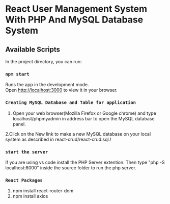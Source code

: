# React User Management System With PHP And MySQL Database System

## Available Scripts

In the project directory, you can run:

### `npm start`

Runs the app in the development mode.\
Open [http://localhost:3000](http://localhost:3000) to view it in your browser.

### `Creating MySQL Database and Table for application`

1. Open your web browser(Mozilla Firefox or Google chrome) and type  localhost/phpmyadmin in address bar to open the MySQL database panel.

2.Click on the New link to make a new MySQL database on your local system as described in react-crud/react-crud.sql.!

### `start the server`

If you are using vs code install the PHP Server extention. 
Then type "php -S localhost:8000" inside the source folder to run the php server.

### `React Packages`

1) npm install react-router-dom
2) npm install axios

